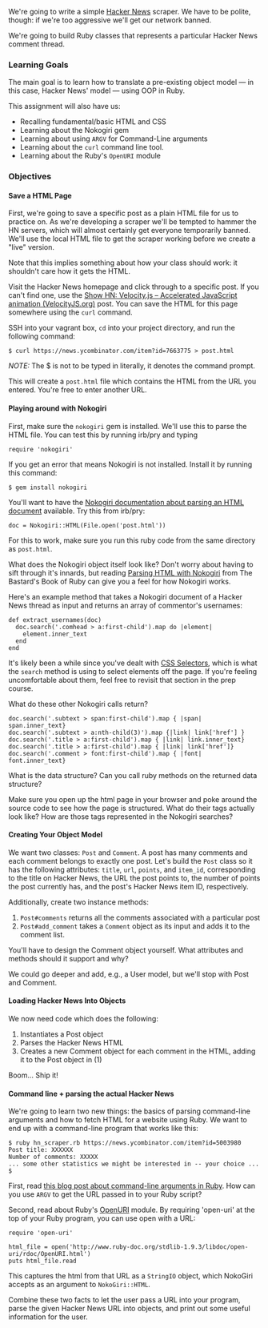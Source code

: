We're going to write a simple [Hacker News](https://news.ycombinator.com/) scraper. We have to be polite, though: if we're too aggressive we'll get our network banned.

We're going to build Ruby classes that represents a particular Hacker News comment thread.

### Learning Goals
The main goal is to learn how to translate a pre-existing object model — in this case, Hacker News' model — using OOP in Ruby.

This assignment will also have us:
* Recalling fundamental/basic HTML and CSS
* Learning about the Nokogiri gem
* Learning about using `ARGV` for Command-Line arguments
* Learning about the `curl` command line tool.
* Learning about the Ruby's `OpenURI` module

### Objectives

#### Save a HTML Page

First, we're going to save a specific post as a plain HTML file for us to practice on. As we're developing a scraper we'll be tempted to hammer the HN servers, which will almost certainly get everyone temporarily banned. We'll use the local HTML file to get the scraper working before we create a "live" version.

Note that this implies something about how your class should work: it shouldn't care how it gets the HTML.

Visit the Hacker News homepage and click through to a specific post. If you can't find one, use the [Show HN: Velocity.js – Accelerated JavaScript animation (VelocityJS.org)](https://news.ycombinator.com/item?id=7663775) post. You can save the HTML for this page somewhere using the `curl` command.

SSH into your vagrant box, `cd` into your project directory, and run the following command:

    $ curl https://news.ycombinator.com/item?id=7663775 > post.html
    
_NOTE:_ The $ is not to be typed in literally, it denotes the command prompt. 

This will create a `post.html` file which contains the HTML from the URL you entered. You're free to enter another URL.

#### Playing around with Nokogiri

First, make sure the `nokogiri` gem is installed. We'll use this to parse the HTML file. You can test this by running irb/pry and typing

    require 'nokogiri'

If you get an error that means Nokogiri is not installed. Install it by running this command:

    $ gem install nokogiri

You'll want to have the [Nokogiri documentation about parsing an HTML document](http://nokogiri.org/tutorials/parsing_an_html_xml_document.html) available. Try this from irb/pry:

    doc = Nokogiri::HTML(File.open('post.html'))
    
For this to work, make sure you run this ruby code from the same directory as `post.html`.

What does the Nokogiri object itself look like? Don't worry about having to sift through it's innards, but reading [Parsing HTML with Nokogiri](http://ruby.bastardsbook.com/chapters/html-parsing/) from The Bastard's Book of Ruby can give you a feel for how Nokogiri works.

Here's an example method that takes a Nokogiri document of a Hacker News thread as input and returns an array of commentor's usernames:

    def extract_usernames(doc)
      doc.search('.comhead > a:first-child').map do |element|
        element.inner_text
      end
    end

It's likely been a while since you've dealt with [CSS Selectors](http://css.maxdesign.com.au/selectutorial/), which is what the `search` method is using to select elements off the page. If you're feeling uncomfortable about them, feel free to revisit that section in the prep course.

What do these other Nokogiri calls return?

    doc.search('.subtext > span:first-child').map { |span| span.inner_text}
    doc.search('.subtext > a:nth-child(3)').map {|link| link['href'] }
    doc.search('.title > a:first-child').map { |link| link.inner_text}
    doc.search('.title > a:first-child').map { |link| link['href']}
    doc.search('.comment > font:first-child').map { |font| font.inner_text}
    
What is the data structure? Can you call ruby methods on the returned data structure?

Make sure you open up the html page in your browser and poke around the source code to see how the page is structured. What do their tags actually look like? How are those tags represented in the Nokogiri searches?

#### Creating Your Object Model

We want two classes: `Post` and `Comment`. A post has many comments and each comment belongs to exactly one post. Let's build the `Post` class so it has the following attributes: `title`, `url`, `points`, and `item_id`, corresponding to the title on Hacker News, the URL the post points to, the number of points the post currently has, and the post's Hacker News item ID, respectively.

Additionally, create two instance methods:

1. `Post#comments` returns all the comments associated with a particular post
2. `Post#add_comment` takes a `Comment` object as its input and adds it to the comment list.

You'll have to design the Comment object yourself. What attributes and methods should it support and why? 

We could go deeper and add, e.g., a User model, but we'll stop with Post and Comment.

#### Loading Hacker News Into Objects

We now need code which does the following:

1. Instantiates a Post object
2. Parses the Hacker News HTML
3. Creates a new Comment object for each comment in the HTML, adding it to the Post object in (1)

Boom... Ship it!

#### Command line + parsing the actual Hacker News

We're going to learn two new things: the basics of parsing command-line arguments and how to fetch HTML for a website using Ruby. We want to end up with a command-line program that works like this:

    $ ruby hn_scraper.rb https://news.ycombinator.com/item?id=5003980
    Post title: XXXXXX
    Number of comments: XXXXX
    ... some other statistics we might be interested in -- your choice ...
    $

First, read [this blog post about command-line arguments in Ruby](http://alvinalexander.com/blog/post/ruby/how-read-command-line-arguments-args-script-program). How can you use `ARGV` to get the URL passed in to your Ruby script?

Second, read about Ruby's [OpenURI](http://www.ruby-doc.org/stdlib-1.9.3/libdoc/open-uri/rdoc/OpenURI.html) module. By requiring 'open-uri' at the top of your Ruby program, you can use open with a URL:

    require 'open-uri'

    html_file = open('http://www.ruby-doc.org/stdlib-1.9.3/libdoc/open-uri/rdoc/OpenURI.html')
    puts html_file.read

This captures the html from that URL as a `StringIO` object, which NokoGiri accepts as an argument to `NokoGiri::HTML`.

Combine these two facts to let the user pass a URL into your program, parse the given Hacker News URL into objects, and print out some useful information for the user.

